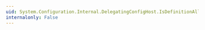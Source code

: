 ```yaml
---
uid: System.Configuration.Internal.DelegatingConfigHost.IsDefinitionAllowed(System.String,System.Configuration.ConfigurationAllowDefinition,System.Configuration.ConfigurationAllowExeDefinition)
internalonly: False
---
```

